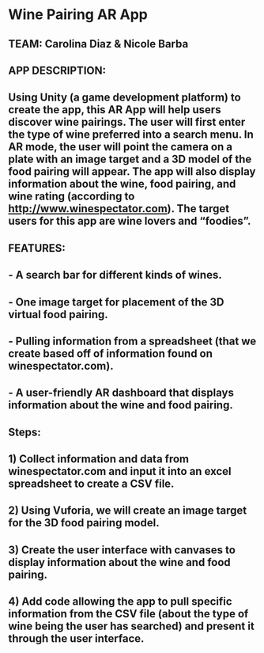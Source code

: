 # Wine Pairing AR App

## TEAM: Carolina Diaz & Nicole Barba

## APP DESCRIPTION: 
## Using Unity (a game development platform) to create the app, this AR App will help users discover wine pairings. The user will first enter the type of wine preferred into a search menu. In AR mode, the user will point the camera on a plate with an image target and a 3D model of the food pairing will appear. The app will also display information about the wine, food pairing, and wine rating (according to http://www.winespectator.com). The target users for this app are wine lovers and “foodies”. 

## FEATURES: 
## - A search bar for different kinds of wines.
## - One image target for placement of the 3D virtual food pairing.
## - Pulling information from a spreadsheet (that we create based off of information found on winespectator.com).
## - A user-friendly AR dashboard that displays information about the wine and food pairing. 

## Steps: 
## 1) Collect information and data from winespectator.com and input it into an excel spreadsheet to create a CSV file. 
## 2) Using Vuforia, we will create an image target for the 3D food pairing model. 
## 3) Create the user interface with canvases to display information about the wine and food pairing. 
## 4) Add code allowing the app to pull specific information from the CSV file (about the type of wine being the user has searched) and present it through the user interface.
